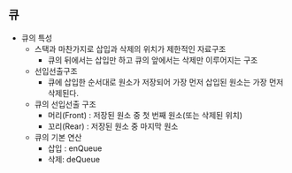 ## 큐

* 큐의 특성
  * 스택과 마찬가지로 삽입과 삭제의 위치가 제한적인 자료구조
    * 큐의 뒤에서는 삽입만 하고 큐의 앞에서는 삭제만 이루어지는 구조
  * 선입선출구조
    * 큐에 삽입한 순서대로 원소가 저장되어 가장 먼저 삽입된 원소는 가장 먼저 삭제된다.
  * 큐의 선입선출 구조
    * 머리(Front) : 저장된 원소 중 첫 번째 원소(또는 삭제된 위치)
    * 꼬리(Rear) : 저장된 원소 중 마지막 원소
  * 큐의 기본 연산
    * 삽입 : enQueue
    * 삭제: deQueue
